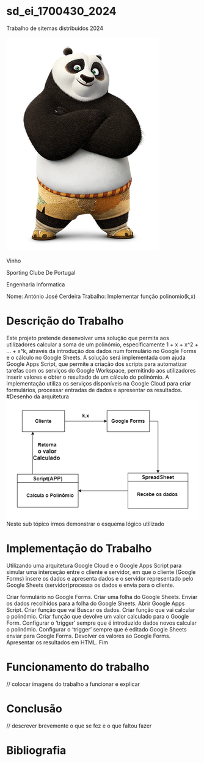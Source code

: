   # sd_ei_1700430_2024
Trabalho de sitemas distribuidos 2024 

![panda-kung fu](./Img/Po_icon.webp)

Vinho

Sporting Clube De Portugal   

Engenharia Informatica 

Nome: António José Cerdeira 
Trabalho: Implementar função polinomio(k,x)

# Descrição do Trabalho
Este projeto pretende desenvolver uma solução que permita aos utilizadores calcular a soma de um polinómio, especificamente 1 + x + x^2 + ... + x^k, através da introdução dos dados num formulário no Google Forms e o cálculo no Google Sheets. A solução será implementada com ajuda Google Apps Script, que permite a criação dos scripts para automatizar tarefas com os serviços do Google Workspace, permitindo aos utilizadores inserir valores e obter o resultado de um cálculo do polinómio. A implementação utiliza os serviços disponíveis na Google Cloud para criar formulários, processar entradas de dados e apresentar os resultados.
#Desenho da arquitetura
![Arqitetura](./Img/D_Block_1700430_T5.png)
Neste sub tópico irmos demonstrar o esquema lógico utilizado 

# Implementação do Trabalho	
  Utilizando uma arquitetura Google Cloud e o Google Apps Script para simular uma interceção entre o cliente e servidor, em que o cliente (Google Forms) insere os dados e apresenta dados e o servidor representado pelo Google Sheets (servidor)processa os dados e envia para o cliente.

Criar formulário no Google Forms.
Criar uma folha do Google Sheets.
Enviar os dados recolhidos para a folha do Google Sheets.
Abrir Google Apps Script.
Criar função que vai Buscar os dados.
Criar função que vai calcular o polinómio.
Criar função que devolve um valor calculado para o Google Form.
Configurar o ‘trigger’ sempre que é introduzido dados novos calcular o polinómio.
Configurar o ‘trigger’ sempre que é editado Google Sheets enviar para Google Forms.
Devolver os valores ao Google Forms.
Apresentar os resultados em HTML.
Fim


# Funcionamento do trabalho	
// colocar imagens do trabalho a funcionar e explicar
# Conclusão
// descrever brevemente o que se fez e o que faltou fazer

# Bibliografia

